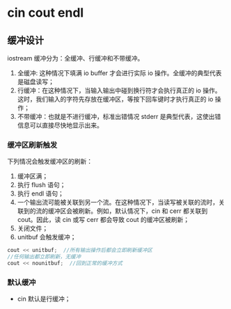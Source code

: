 # cin cout endl

## 缓冲设计

iostream 缓冲分为：全缓冲、行缓冲和不带缓冲。

1. 全缓冲: 这种情况下填满 io buffer 才会进行实际 io 操作。全缓冲的典型代表是磁盘读写；
2. 行缓冲：在这种情况下，当输入输出中碰到换行符才会执行真正的 io 操作。这时，我们输入的字符先存放在缓冲区，等按下回车键时才执行真正的 io 操作；
3. 不带缓冲：也就是不进行缓冲，标准出错情况 stderr 是典型代表，这使出错信息可以直接尽快地显示出来。

### 缓冲区刷新触发

下列情况会触发缓冲区的刷新：

1. 缓冲区满；
2. 执行 flush 语句；
3. 执行 endl 语句；
4. 一个输出流可能被关联到另一个流。在这种情况下，当读写被关联的流时，关联到的流的缓冲区会被刷新。例如，默认情况下，cin 和 cerr 都关联到 cout。因此，读 cin 或写 cerr 都会导致 cout 的缓冲区被刷新；
5. 关闭文件；
6. unitbuf 会触发缓冲；

```cpp
cout << unitbuf;  //所有输出操作后都会立即刷新缓冲区
//任何输出都立即刷新，无缓冲
cout << nounitbuf;  //回到正常的缓冲方式
```

### 默认缓冲

* cin 默认是行缓冲；
